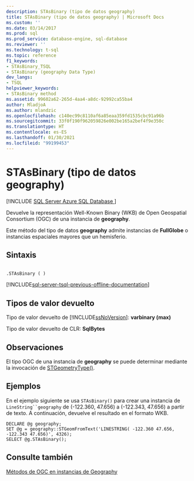 ```yaml
---
description: STAsBinary (tipo de datos geography)
title: STAsBinary (tipo de datos geography) | Microsoft Docs
ms.custom: ''
ms.date: 03/14/2017
ms.prod: sql
ms.prod_service: database-engine, sql-database
ms.reviewer: ''
ms.technology: t-sql
ms.topic: reference
f1_keywords:
- STAsBinary_TSQL
- STAsBinary (geography Data Type)
dev_langs:
- TSQL
helpviewer_keywords:
- STAsBinary method
ms.assetid: 99602a62-265d-4aa4-a8dc-92992ca55ba4
author: MladjoA
ms.author: mlandzic
ms.openlocfilehash: c140ec99c8110af6a85eaa359fd1535cbc91a96b
ms.sourcegitcommit: 33f0f190f962059826e002be165a2bef4f9e350c
ms.translationtype: HT
ms.contentlocale: es-ES
ms.lasthandoff: 01/30/2021
ms.locfileid: "99199453"
---
```

# <a name="stasbinary-geography-data-type"></a>STAsBinary (tipo de datos geography)
[!INCLUDE [SQL Server Azure SQL Database ](../../includes/applies-to-version/sql-asdb.md)]

  Devuelve la representación Well-Known Binary (WKB) de Open Geospatial Consortium (OGC) de una instancia de **geography**.  
  
 Este método del tipo de datos **geography** admite instancias de **FullGlobe** o instancias espaciales mayores que un hemisferio.  
  
## <a name="syntax"></a>Sintaxis  
  
```  
  
.STAsBinary ( )  
```  
  
[!INCLUDE[sql-server-tsql-previous-offline-documentation](../../includes/sql-server-tsql-previous-offline-documentation.md)]

## <a name="return-types"></a>Tipos de valor devuelto
 Tipo de valor devuelto de [!INCLUDE[ssNoVersion](../../includes/ssnoversion-md.md)]: **varbinary (max)**  
  
 Tipo de valor devuelto de CLR: **SqlBytes**  
  
## <a name="remarks"></a>Observaciones  
 El tipo OGC de una instancia de **geography** se puede determinar mediante la invocación de [STGeometryType()](../../t-sql/spatial-geography/stgeometrytype-geography-data-type.md).  
  
## <a name="examples"></a>Ejemplos  
 En el ejemplo siguiente se usa `STAsBinary()` para crear una instancia de `LineString``geography` de (-122.360, 47.656) a (-122.343, 47.656) a partir de texto. A continuación, devuelve el resultado en el formato WKB.  
  
```  
DECLARE @g geography;  
SET @g = geography::STGeomFromText('LINESTRING( -122.360 47.656, -122.343 47.656)', 4326);  
SELECT @g.STAsBinary();  
```  
  
## <a name="see-also"></a>Consulte también  
 [Métodos de OGC en instancias de Geography](../../t-sql/spatial-geography/ogc-methods-on-geography-instances.md)  
  
  
